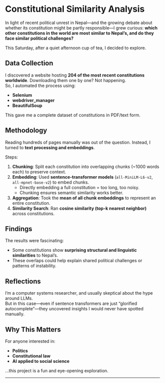 # Constitutional Similarity Analysis

In light of recent political unrest in Nepal—and the growing debate about whether its constitution might be partly responsible—I grew curious: **which other constitutions in the world are most similar to Nepal’s, and do they face similar political challenges?**

This Saturday, after a quiet afternoon cup of tea, I decided to explore.

## Data Collection

I discovered a website hosting **204 of the most recent constitutions worldwide**. Downloading them one by one? Not happening.  
So, I automated the process using:

- **Selenium**
- **webdriver_manager**
- **BeautifulSoup**

This gave me a complete dataset of constitutions in PDF/text form.

## Methodology

Reading hundreds of pages manually was out of the question. Instead, I turned to **text processing and embeddings**.

Steps:
1. **Chunking**: Split each constitution into overlapping chunks (~1000 words each) to preserve context.  
2. **Embedding**: Used **sentence-transformer models** (`all-MiniLM-L6-v2`, `all-mpnet-base-v2`) to embed chunks.  
   - Directly embedding a full constitution = too long, too noisy.  
   - Chunking ensures semantic similarity works better.  
3. **Aggregation**: Took the **mean of all chunk embeddings** to represent an entire constitution.  
4. **Similarity Search**: Ran **cosine similarity (top-k nearest neighbor)** across constitutions.

## Findings

The results were fascinating:  
- Some constitutions show **surprising structural and linguistic similarities** to Nepal’s.  
- These overlaps could help explain shared political challenges or patterns of instability.  

## Reflections

I’m a computer systems researcher, and usually skeptical about the hype around LLMs.  
But in this case—even if sentence transformers are just “glorified autocomplete”—they uncovered insights I would never have spotted manually.  

## Why This Matters

For anyone interested in:
- **Politics**
- **Constitutional law**
- **AI applied to social science**

…this project is a fun and eye-opening exploration.

---
